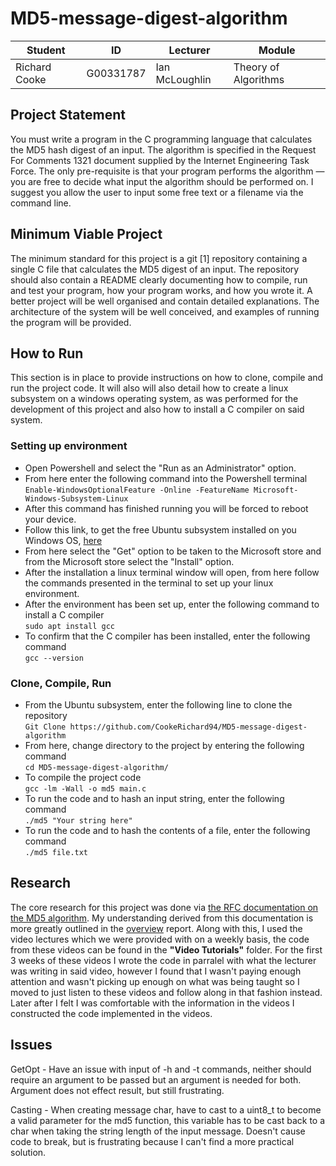 # MD5-message-digest-algorithm

|  Student | ID  | Lecturer   | Module  |
|---|---|---|---|
|  Richard Cooke | G00331787  | Ian McLoughlin  | Theory of Algorithms  | 

## Project Statement
You must write a program in the C programming language that calculates
the MD5 hash digest of an input. The algorithm is specified in the Request
For Comments 1321 document supplied by the Internet Engineering Task
Force. The only pre-requisite is that your program performs the algorithm
— you are free to decide what input the algorithm should be performed on.
I suggest you allow the user to input some free text or a filename via the
command line.

## Minimum Viable Project
The minimum standard for this project is a git [1] repository containing a
single C file that calculates the MD5 digest of an input. The repository
should also contain a README clearly documenting how to compile, run
and test your program, how your program works, and how you wrote it.
A better project will be well organised and contain detailed explanations.
The architecture of the system will be well conceived, and examples of running the program will be provided.

## How to Run

This section is in place to provide instructions on how to clone, compile and run the project code. It will also will also detail how to create a linux subsystem on a windows operating system, as was performed for the development of this project and also how to install a C compiler on said system.

### Setting up environment  
* Open Powershell and select the "Run as an Administrator" option.
* From here enter the following command into the Powershell terminal  
```Enable-WindowsOptionalFeature -Online -FeatureName Microsoft-Windows-Subsystem-Linux```
* After this command has finished running you will be forced to reboot your device.
* Follow this link, to get the free Ubuntu subsystem installed on you Windows OS, [here](https://www.microsoft.com/en-ie/p/ubuntu-2004-lts/9n6svws3rx71?activetab=pivot:overviewtab)
* From here select the "Get" option to be taken to the Microsoft store and from the Microsoft store select the "Install" option.
* After the installation a linux terminal window will open, from here follow the commands presented in the terminal to set up your linux environment.
* After the environment has been set up, enter the following command to install a C compiler  
``` sudo apt install gcc ```  
* To confirm that the C compiler has been installed, enter the following command  
``` gcc --version ```
  
### Clone, Compile, Run
* From the Ubuntu subsystem, enter the following line to clone the repository  
``` Git Clone https://github.com/CookeRichard94/MD5-message-digest-algorithm ```
* From here, change directory to the project by entering the following command  
``` cd MD5-message-digest-algorithm/ ```
* To compile the project code  
``` gcc -lm -Wall -o md5 main.c ```
* To run the code and to hash an input string, enter the following command   
``` ./md5 "Your string here" ```
* To run the code and to hash the contents of a file, enter the following command  
``` ./md5 file.txt ```
  
## Research
The core research for this project was done via [the RFC documentation on the MD5 algorithm](https://www.ietf.org/rfc/rfc1321.txt). My understanding derived from this documentation is more greatly outlined in the [overview](overview.md) report. Along with this, I used the video lectures which we were provided with on a weekly basis, the code from these videos can be found in the **"Video Tutorials"** folder. For the first 3 weeks of these videos I wrote the code in parralel with what the lecturer was writing in said video, however I found that I wasn't paying enough attention and wasn't picking up enough on what was being taught so I moved to just listen to these videos and follow along in that fashion instead. Later after I felt I was comfortable with the information in the videos I constructed the code implemented in the videos.

## Issues  
GetOpt - Have an issue with input of -h and -t commands, neither should require an argument to be passed but an argument is needed for both. Argument does not effect result, but still frustrating.  
   
Casting - When creating message char, have to cast to a uint8_t to become a valid parameter for the md5 function, this variable has to be cast back to a char when taking the string length of the input message. Doesn't cause code to break, but is frustrating because I can't find a more practical solution.


